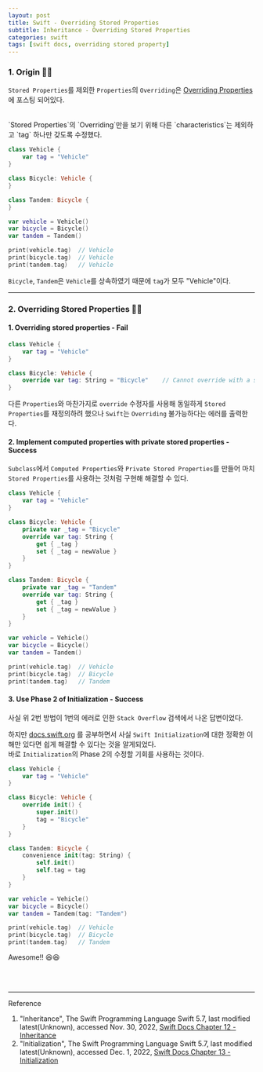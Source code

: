 ```yaml
---
layout: post
title: Swift - Overriding Stored Properties
subtitle: Inheritance - Overriding Stored Properties
categories: swift
tags: [swift docs, overriding stored property]
---
```


### 1. Origin 👩‍💻

`Stored Properties`를 제외한 `Properties`의 `Overriding`은
[Overriding Properties][Overriding Properties]에 포스팅 되어있다.

[Overriding Properties]:/swift/2022/11/29/inheritance.html#h-4-overriding-properties

<br>
`Stored Properties`의 `Overriding`만을 보기 위해 다른 `characteristics`는 제외하고 
`tag` 하나만 갖도록 수정했다.

```swift
class Vehicle {
    var tag = "Vehicle"
}

class Bicycle: Vehicle {
}

class Tandem: Bicycle {
}
```

```swift
var vehicle = Vehicle()
var bicycle = Bicycle()
var tandem = Tandem()

print(vehicle.tag)  // Vehicle
print(bicycle.tag)  // Vehicle
print(tandem.tag)   // Vehicle
```

`Bicycle`, `Tandem`은 `Vehicle`를 상속하였기 때문에 `tag`가 모두 "Vehicle"이다.

---

### 2. Overriding Stored Properties 👩‍💻

#### 1. Overriding stored properties - Fail

```swift
class Vehicle {
    var tag = "Vehicle"
}

class Bicycle: Vehicle {
    override var tag: String = "Bicycle"    // Cannot override with a stored property 'tag'
}
```

다른 `Properties`와 마찬가지로 `override` 수정자를 사용해 동일하게 `Stored Properties`를 재정의하려 했으나 
`Swift`는 `Overriding` 불가능하다는 에러를 출력한다.

#### 2. Implement computed properties with private stored properties - Success

`Subclass`에서 `Computed Properties`와 `Private Stored Properties`를 만들어 
마치 `Stored Properties`를 사용하는 것처럼 구현해 해결할 수 있다.

```swift
class Vehicle {
    var tag = "Vehicle"
}

class Bicycle: Vehicle {
    private var _tag = "Bicycle"
    override var tag: String {
        get { _tag }
        set { _tag = newValue }
    }
}

class Tandem: Bicycle {
    private var _tag = "Tandem"
    override var tag: String {
        get { _tag }
        set { _tag = newValue }
    }
}
```

```swift
var vehicle = Vehicle()
var bicycle = Bicycle()
var tandem = Tandem()

print(vehicle.tag)  // Vehicle
print(bicycle.tag)  // Bicycle
print(tandem.tag)   // Tandem
```

#### 3. Use Phase 2 of Initialization - Success

사실 위 2번 방법이 1번의 에러로 인한 `Stack Overflow` 검색에서 나온 답변이었다.

하지만 [docs.swift.org](https://docs.swift.org/swift-book/LanguageGuide/Initialization.html) 
를 공부하면서 사실 `Swift Initialization`에 대한 정확한 이해만 있다면 쉽게 해결할 수 있다는 것을 알게되었다.  
바로 `Initialization`의 Phase 2의 수정할 기회를 사용하는 것이다.

```swift
class Vehicle {
    var tag = "Vehicle"
}

class Bicycle: Vehicle {
    override init() {
        super.init()
        tag = "Bicycle"
    }
}

class Tandem: Bicycle {
    convenience init(tag: String) {
        self.init()
        self.tag = tag
    }
}
```

```swift
var vehicle = Vehicle()
var bicycle = Bicycle()
var tandem = Tandem(tag: "Tandem")

print(vehicle.tag)  // Vehicle
print(bicycle.tag)  // Bicycle
print(tandem.tag)   // Tandem
```

Awesome!! 😆😆

<br><br>

---
Reference

1. "Inheritance", The Swift Programming Language Swift 5.7, last modified latest(Unknown), accessed Nov. 30, 2022, [Swift Docs Chapter 12 - Inheritance](https://docs.swift.org/swift-book/LanguageGuide/Inheritance.html)
2. "Initialization", The Swift Programming Language Swift 5.7, last modified latest(Unknown), accessed Dec. 1, 2022, [Swift Docs Chapter 13 - Initialization](https://docs.swift.org/swift-book/LanguageGuide/Initialization.html)